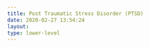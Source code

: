 ```yaml
---
title: Post Traumatic Stress Disorder (PTSD)
date: 2020-02-27 13:54:24
layout:
type: lower-level
---
```

